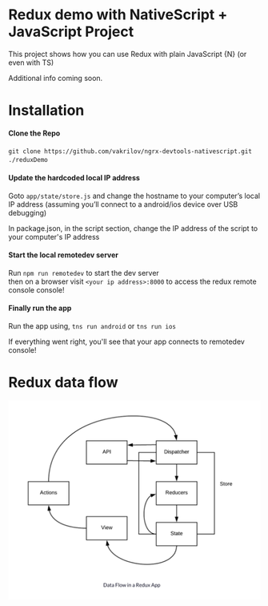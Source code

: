# Redux demo with NativeScript + JavaScript Project

This project shows how you can use Redux with plain JavaScript {N} (or even with TS)

Additional info coming soon.

# Installation

#### Clone the Repo

`git clone https://github.com/vakrilov/ngrx-devtools-nativescript.git ./reduxDemo`

#### Update the hardcoded local IP address

Goto `app/state/store.js` and change the hostname to your computer’s local IP address (assuming you’ll connect to a android/ios device over USB debugging)

In package.json, in the script section, change the IP address of the script to your
computer's IP address

#### Start the local remotedev server

Run `npm run remotedev` to start the dev server\
then on a browser visit `<your ip address>:8000` to access the redux remote console console!

#### Finally run the app

Run the app using,
`tns run android` or `tns run ios`

If everything went right, you'll see that your app connects to remotedev console!

# Redux data flow

![redux-data-flow](/assets/redux-data-flow.png)
